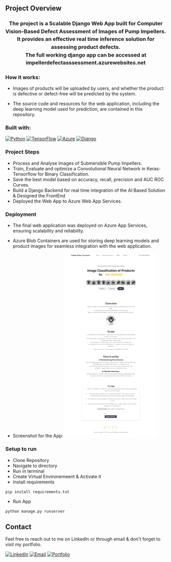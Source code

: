## Project Overview

<h3 align="center" style=" line-height: 1.5;">The project is a Scalable Django Web App built for Computer Vision-Based Defect Assessment of Images of Pump Impellers.<br>
It provides an effective real time inference solution for assessing product defects.
<br>
The full working django app can be accessed at <a >impellerdefectasssessment.azurewebsites.net</a></h3>

### How it works:

* Images of products will be uploaded by users, and whether the product is defective or defect-free will be predicted by the system.

* The source code and resources for the web application, including the deep learning model used for prediction, are contained in this repository.

### Built with:

[![Python](https://img.shields.io/badge/Python-3.8%2B-blue?style=flat&logo=python)](https://www.python.org/)
[![TensorFlow](https://img.shields.io/badge/TensorFlow-Latest-blue?style=flat&logo=tensorflow)](https://www.tensorflow.org/)
[![Azure](https://img.shields.io/badge/Azure-Latest-blue?style=flat&logo=microsoft-azure)](https://azure.microsoft.com/)
[![Django](https://img.shields.io/badge/Django-Latest-blue?style=flat&logo=django)](https://www.djangoproject.com/)

### Project Steps
- Process and Analyse Images of Submersible Pump Impellers.
- Train, Evaluate and optimize a Convolutional Neural Network in Keras-Tensorflow for Binary Classification.
- Save the best model based on accuracy, recall, precision and AUC ROC Curves.
- Build a Django Backend for real time integration of the AI Based Solution & Designed the FrontEnd
- Deployed the Web App to Azure Web App Services.


### Deployment

* The final web application was deployed on Azure App Services, ensuring scalability and reliability. 
* Azure Blob Containers are used for storing deep learning models and product images for seamless integration with the web application.


* Screenshot for the App:
  <img src="webapp.jpeg" alt="Model Architecture" style="height:0%; width:60%;">


### Setup to run 

* Clone Repository
* Navigate to directory
* Run in terminal
* Create Virtual Environemeent & Activate it
* Install requirements
~~~
pip install requirements.txt
~~~
* Run App
~~~
python manage.py runserver
~~~


## Contact
 Feel free to reach out to me on LinkedIn or through email & don't forget to visit my portfolio.
 
[![LinkedIn](https://img.shields.io/badge/LinkedIn-Connect%20with%20Me-blue?style=flat&logo=linkedin)](https://www.linkedin.com/in/samiabelhaddad/)
[![Email](https://img.shields.io/badge/Email-Contact%20Me-brightgreen?style=flgat&logo=gmail)](mailto:samiamagbelhaddad@gmail.com)
[![Portfolio](https://img.shields.io/badge/Portfolio-Visit%20My%20Portfolio-white?style=flat&logo=website)](https://sambelh.azurewebsites.net/)
